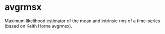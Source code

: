 # avgrmsx
Maximum likelihood estimator of the mean and intrinsic rms of a time-series (based on Keith Horne avgrmsx).
